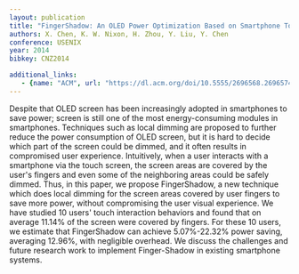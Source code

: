 ```yaml
---
layout: publication
title: "FingerShadow: An OLED Power Optimization Based on Smartphone Touch Interactions"
authors: X. Chen, K. W. Nixon, H. Zhou, Y. Liu, Y. Chen
conference: USENIX
year: 2014
bibkey: CNZ2014

additional_links:
   - {name: "ACM", url: "https://dl.acm.org/doi/10.5555/2696568.2696574"}
---
```

Despite that OLED screen has been increasingly adopted in smartphones to save power; screen is still one of the most energy-consuming modules in smartphones. Techniques such as local dimming are proposed to further reduce the power consumption of OLED screen, but it is hard to decide which part of the screen could be dimmed, and it often results in compromised user experience. Intuitively, when a user interacts with a smartphone via the touch screen, the screen areas are covered by the user's fingers and even some of the neighboring areas could be safely dimmed. Thus, in this paper, we propose FingerShadow, a new technique which does local dimming for the screen areas covered by user fingers to save more power, without compromising the user visual experience. We have studied 10 users' touch interaction behaviors and found that on average 11.14% of the screen were covered by fingers. For these 10 users, we estimate that FingerShadow can achieve 5.07%-22.32% power saving, averaging 12.96%, with negligible overhead. We discuss the challenges and future research work to implement Finger-Shadow in existing smartphone systems.

